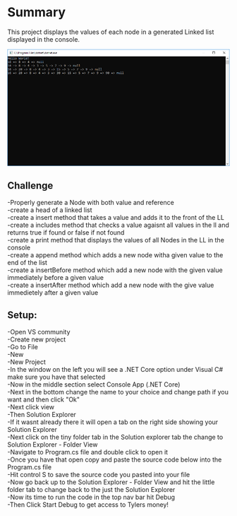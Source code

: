 <h1>Summary</h1>

This project displays the values of each node in a generated Linked list displayed in the console.

![Pic of Console with LL displayed](../../Assets/Linked_List01.PNG)

<h2>Challenge</h2>

-Properly generate a Node with both value and reference  
-create a head of a linked list   
-create a insert method that takes a value and adds it to the front of the LL  
-create a includes method that checks a value agaisnt all values in the ll and returns true if found or false if not found  
-create a print method that displays the values of all Nodes in the LL in the console  
-create a append method which adds a new node witha given value to the end of the list  
-create a insertBefore method which add a new node with the given value immediately before a given value  
-create a insertAfter method which add a new node with the give value immedietely after a given value  


<h2>Setup: </h2>

-Open VS community  
-Create new project  
-Go to File  
-New  
-New Project  
-In the window on the left you will see a .NET Core option under Visual C# make sure you have that selected  
-Now in the middle section select Console App (.NET Core)  
-Next in the bottom change the name to your choice and change path if you want and then click "Ok"  
-Next click view  
-Then Solution Explorer  
-If it wasnt already there it will open a tab on the right side showing your Solution Explorer  
-Next click on the tiny folder tab in the Solution explorer tab the change to Solution Explorer - Folder View  
-Navigate to Program.cs file and double click to open it  
-Once you have that open copy and paste the source code below into the Program.cs file  
-Hit control S to save the source code you pasted into your file  
-Now go back up to the Solution Explorer - Folder View and hit the little folder tab to change back to the just the Solution Explorer  
-Now its time to run the code in the top nav bar hit Debug  
-Then Click Start Debug to get access to Tylers money!  

